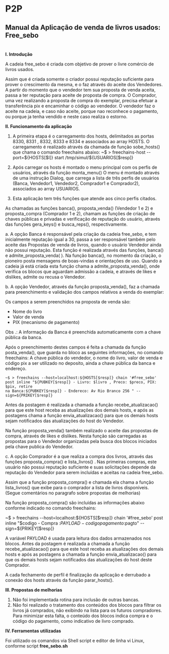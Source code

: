 # P2P
## Manual da Aplicação de venda de livros usados: Free_sebo
#
<b>I.	Introdução </b>

A cadeia free_sebo é criada com objetivo de prover o livre comércio de livros usados.

Assim que é criada somente o criador possui reputação suficiente para prover o crescimento da mesma, e o faz através do aceite dos Vendedores. 
A partir do momento que o vendedor tem sua proposta de venda aceita, passa a ter reputação para aceite de proposta de compra.
O Comprador, uma vez realizando a proposta de compra do exemplar, precisa efetuar a transferência pix e encaminhar o código ao vendedor. 
O vendedor faz o aceite na cadeia, e caso não aceite, porque nao reconhece o pagamento, ou porque ja tenha vendido e neste caso realiza o estorno.

<b>II.	Funcionamento da aplicação</b>

1.	A primeira etapa é o carregamento dos hosts, delimitados as portas 8330, 8331 , 8332, 8333 e 8334 e associados ao array HOSTS. O carregamento 
é realizado através da chamada de função sobe_hosts() que chama o comando freechains abaixo:
  ~$ > freechains-host --port=${HOSTS[$I]} start /tmp/simul/${USUARIOS[$resp]}

2.	Após carregar os hosts é montado o menu principal com os perfis de usuários, através da função monta_menu()
O menu é montado através de uma instrução Dialog, que carrega a lista de três perfis de usuários (Banca, Vendedor1, Vendedor2,  Comprador1 
e Comprador2), associados ao array USUARIOS.

3.  Esta aplicação tem três funções que atende aos cinco perfis citados.

  As chamadas as funções banca(), proposta_venda() (Vendedor 1 e 2) e proposta_compra (Comprador 1 e 2), chamam as funções de criação de chaves públicas
  e privadas e verificação de reputação do usuário, através das funções gera_keys() e busca_reps(), respectivamente.

  a.	A opção Banca é responsável pela criação da cadeia free_sebo, e tem inicialmente reputação igual a 30, passa a ser responsável também pelo aceite
  das Propostas de venda de livros, quando o usuário Vendedor ainda não possui reputação. Esta função é realizada através das funções, banca() e
  admite_proposta_venda( ).
  Na função banca(), no momento da criação, o pioneiro posta mensagens de boas-vindas e orientações de uso. Quando a cadeia já está criada esta função
  chama a admite_proposta_venda(), onde verifica os blocos que aguardam admissão a cadeia, e através de likes e dislikes, admite ou recusa o Vendedor.

  b.	A opção Vendedor, através da função proposta_venda(), faz a chamada para preenchimento e validação dos campos relativos a venda do exemplar:
  
  Os campos a serem preenchidos na proposta de venda são:
  -	Nome do livro
  -	Valor de venda
  -	PIX (mecanismo de pagamento)

  Obs .: A informação da Banca é preenchida automaticamente com a chave pública da banca.

  Após o preenchimento destes campos é feita a chamada da função posta_venda(), que guarda no bloco as seguintes informações, no comando freechains:
  A chave pública do vendedor, o nome do livro, valor de venda e código pix a ser utilizado no deposito, ainda a chave pública da banca e endereço.

    ~$ > freechains --host=localhost:${HOSTS[$resp]} chain '#free_sebo' post inline "${PUBKEY[$resp]} - Livro: $livro , Preco: $preco, PIX: $pix, retire
    na Banca:${PUBKEY[$resp]} - Endereco: Av Rio Branco 256 " --sign=${PRIKEY[$resp]}

  Antes da postagem é realizada a chamada a função recebe_atualizacao() para que este host receba as atualizações dos demais hosts, e após as postagens 
  chama a função envia_atualizacao() para que os demais hosts sejam notificados das atualizações do host do Vendedor.

  Na função proposta_venda() também realizado o aceite das propostas de compra, através de likes e dislikes. Nesta função são carregadas as propostas 
  para o Vendedor organizadas pela busca dos blocos iniciados pela chave publica do Vendedor.

  c.	A opção Comprador é a que realiza a compra dos livros, através das funções proposta_compra() e lista_livros() . 
  Nas primeiras compras, este usuário não possui reputação suficiente e suas solicitações depende da reputação do Vendedor para serem incluídas e 
  aceitas na cadeia free_sebo. 

  Assim que a função proposta_compra() e chamada ela chama a função lista_livros() que exibe para o comprador a lista de livros disponíveis. 
  (Segue comentários no paragrafo sobre propostas de melhorias)

  Na função proposta_compra() são incluídas as informações abaixo conforme indicado no comando freechains:

  ~$ > freechains --host=localhost:${HOSTS[$resp]} chain '#free_sebo' post inline "$codigo - Compra :$PAYLOAD -  codigo pagamento:$pagto" --
  sign=${PRIKEY[$resp]}

  A variável PAYLOAD é usada para leitura dos dados armazenados nos blocos.
  Antes da postagem é realizada a chamada a função recebe_atualizacao() para que este host receba as atualizações dos demais hosts e após as postagens 
  a chamada a função envia_atualizacao() para que os demais hosts sejam notificados das atualizações do host deste Comprador.

  A cada fechamento de perfil é finalização da aplicação e derrubado a conexão dos hosts através da função parar_hosts().

<b>III.	Propostas de melhorias </b>

1.	Não foi implementada rotina para inclusão de outras bancas.
2.	Não foi realizado o tratamento dos conteúdos dos blocos para filtrar os livros já comprados, não exibindo na lista para os futuros compradores. Para minimizar esta falta, o conteúdo dos blocos indica compra e o código do pagamento, como indicativo de livro comprado.

<b>IV.	Ferramentas utilizadas</b>

Foi utilizado os comandos via Shell script e editor de linha vi Linux, conforme script <b>free_sebo.sh</b>



